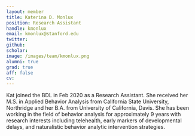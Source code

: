 ```yaml
---
layout: member
title: Katerina D. Monlux
position: Research Assistant
handle: kmonlux
email: kmonlux@stanford.edu
twitter: 
github: 
scholar: 
image: /images/team/kmonlux.png
alumni: true
grad: true
aff: false
cv: 
---
```


Kat joined the BDL in Feb 2020 as a Research Assistant. She received her M.S. in Applied Behavior Analysis from California State University, Northridge and her B.A. from University of California, Davis. She has been working in the field of behavior analysis for approximately 9 years with research interests including telehealth, early markers of developmental delays, and naturalistic behavior analytic intervention strategies. 
